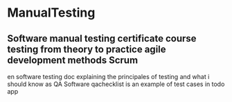 # ManualTesting
Software manual testing certificate course 
testing from theory to practice
agile development methods Scrum
----
en software testing doc explaining the principales of testing and what i should know as QA 
Software qachecklist is an example of test cases in todo app
